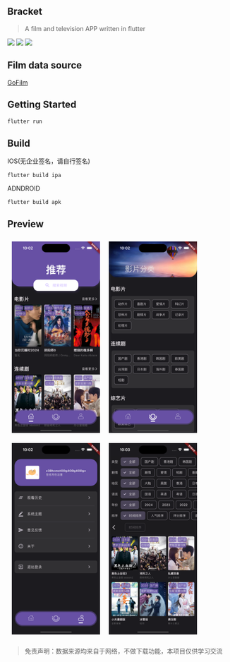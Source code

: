 ## Bracket

> A film and television APP written in flutter

<img src="https://img.shields.io/badge/dart-v3.2.6%20(stable)-blue"> <img src="https://img.shields.io/badge/flutter-v3.16.9-red"> <img src="https://img.shields.io/badge/fvm-v2.4.1-yellow">

## Film data source
[GoFilm](https://github.com/ProudMuBai/GoFilm)

## Getting Started

```
flutter run
```

## Build

IOS(无企业签名，请自行签名)
```
flutter build ipa
```

ADNDROID
```
flutter build apk
```

## Preview

<img width="200" style="margin: 10px" src="./preview/Simulator Screenshot - iPhone 15 Pro - 2024-08-05 at 22.02.45.png"><img width="200" style="margin: 10px" src="./preview/Simulator Screenshot - iPhone 15 Pro - 2024-08-05 at 22.02.48.png"><img width="200" style="margin: 10px" src="./preview/Simulator Screenshot - iPhone 15 Pro - 2024-08-05 at 22.02.52.png"><img width="200" style="margin: 10px" src="./preview/Simulator Screenshot - iPhone 15 Pro - 2024-08-05 at 22.03.19.png">


> 免责声明：数据来源均来自于网络，不做下载功能，本项目仅供学习交流